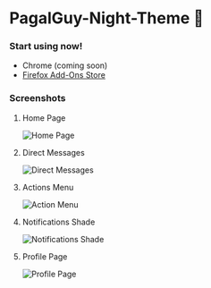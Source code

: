 # PagalGuy-Night-Theme 🌙

<h3>Start using now!</h3> 
<ul>
  <li>Chrome (coming soon)</li>
  <li><a href="https://addons.mozilla.org/addon/pagalguy-night-mode" target="_blank">Firefox Add-Ons Store</a></li>
</ul>

<h3>Screenshots</h3> 

<ol>
<li>Home Page

![Home Page](https://i.ibb.co/HxVPBpN/image.png "Home Page")</li>

<li>Direct Messages

![Direct Messages](https://i.ibb.co/HNLLrW2/image.png "Direct Messages")</li>

<li>Actions Menu

![Action Menu](https://i.ibb.co/CbJTwTc/image.png "Actions Menu")</li>

<li>Notifications Shade

![Notifications Shade](https://i.ibb.co/gSJmr8G/image.png "Notifcations Shade")</li>

<li>Profile Page

![Profile Page](https://i.ibb.co/JFQxvMc/image.png "Profile Page")</li>
